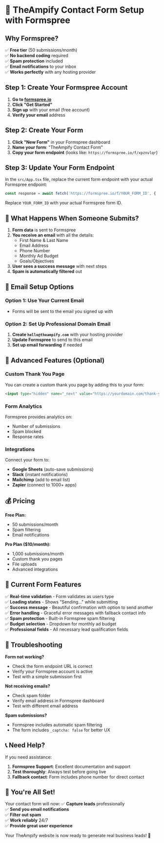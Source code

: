# 🚀 TheAmpify Contact Form Setup with Formspree

## Why Formspree?
✅ **Free tier** (50 submissions/month)  
✅ **No backend coding** required  
✅ **Spam protection** included  
✅ **Email notifications** to your inbox  
✅ **Works perfectly** with any hosting provider  

## Step 1: Create Your Formspree Account

1. **Go to [formspree.io](https://formspree.io)**
2. **Click "Get Started"** 
3. **Sign up** with your email (free account)
4. **Verify your email** address

## Step 2: Create Your Form

1. **Click "New Form"** in your Formspree dashboard
2. **Name your form**: "TheAmpify Contact Form"
3. **Copy your form endpoint** (looks like: `https://formspree.io/f/xpznvlqr`)

## Step 3: Update Your Form Endpoint

In the `src/App.tsx` file, replace the current form endpoint with your actual Formspree endpoint:

```typescript
const response = await fetch('https://formspree.io/f/YOUR_FORM_ID', {
```

Replace `YOUR_FORM_ID` with your actual Formspree form ID.

## 🎯 What Happens When Someone Submits?

1. **Form data** is sent to Formspree
2. **You receive an email** with all the details:
   - First Name & Last Name
   - Email Address
   - Phone Number
   - Monthly Ad Budget
   - Goals/Objectives
3. **User sees a success message** with next steps
4. **Spam is automatically filtered** out

## 📧 Email Setup Options

### Option 1: Use Your Current Email
- Forms will be sent to the email you signed up with

### Option 2: Set Up Professional Domain Email
1. **Create `hello@theampify.com`** with your hosting provider
2. **Update Formspree** to send to this email
3. **Set up email forwarding** if needed

## 🚀 Advanced Features (Optional)

### Custom Thank You Page
You can create a custom thank you page by adding this to your form:
```html
<input type="hidden" name="_next" value="https://yourdomain.com/thank-you.html" />
```

### Form Analytics
Formspree provides analytics on:
- Number of submissions
- Spam blocked
- Response rates

### Integrations
Connect your form to:
- **Google Sheets** (auto-save submissions)
- **Slack** (instant notifications)
- **Mailchimp** (add to email list)
- **Zapier** (connect to 1000+ apps)

## 💰 Pricing

**Free Plan:**
- 50 submissions/month
- Spam filtering
- Email notifications

**Pro Plan ($10/month):**
- 1,000 submissions/month
- Custom thank you pages
- File uploads
- Advanced integrations

## 🔧 Current Form Features

✅ **Real-time validation** - Form validates as users type  
✅ **Loading states** - Shows "Sending..." while submitting  
✅ **Success message** - Beautiful confirmation with option to send another  
✅ **Error handling** - Graceful error messages with fallback contact info  
✅ **Spam protection** - Built-in Formspree spam filtering  
✅ **Budget selection** - Dropdown for monthly ad budget  
✅ **Professional fields** - All necessary lead qualification fields  

## 🔧 Troubleshooting

**Form not working?**
- Check the form endpoint URL is correct
- Verify your Formspree account is active
- Test with a simple submission first

**Not receiving emails?**
- Check spam folder
- Verify email address in Formspree dashboard
- Test with different email address

**Spam submissions?**
- Formspree includes automatic spam filtering
- The form includes `_captcha: false` for better UX

## 📞 Need Help?

If you need assistance:
1. **Formspree Support**: Excellent documentation and support
2. **Test thoroughly**: Always test before going live
3. **Fallback contact**: Form includes phone number for direct contact

## 🎉 You're All Set!

Your contact form will now:
✅ **Capture leads** professionally  
✅ **Send you email notifications**  
✅ **Filter out spam**  
✅ **Work reliably** 24/7  
✅ **Provide great user experience**  

Your TheAmpify website is now ready to generate real business leads! 🚀